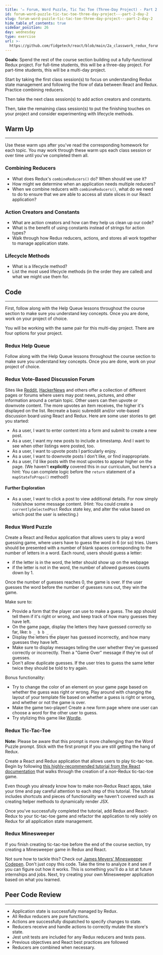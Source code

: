 ```yaml
---
title: '✏️ Forum, Word Puzzle, Tic Tac Toe (Three-Day Project) - Part 2 (day 2)'
id: forum-word-puzzle-tic-tac-toe-three-day-project---part-2-day-2
slug: forum-word-puzzle-tic-tac-toe-three-day-project---part-2-day-2
hide_table_of_contents: true
sidebar_position: 26
day: wednesday
type: exercise
url: >-
  https://github.com/fidgetech/react/blob/main/2a_classwork_redux_forum_hangman_tic_tac_toe_three_day_project.md
---
```


**Goals:** Spend the rest of the course section building out a fully-functional Redux project. For full-time students, this will be a three-day project. For part-time students, this will be a multi-day project.

Start by taking the first class session(s) to focus on understanding Redux state management and following the flow of data between React and Redux. Practice combining reducers.

Then take the next class session(s) to add action creators and constants.

Then, take the remaining class session(s) to put the finishing touches on your project and consider experimenting with lifecycle methods.

## Warm Up
---
Use these warm ups after you've read the corresponding homework for each topic. You may work through these warm ups each class session or over time until you've completed them all.

### Combining Reducers

* What does Redux's `combineReducers()` do? When should we use it?
* How might we determine when an application needs multiple reducers?
* When we combine reducers with `combineReducers()`, what do we need to do to ensure that we are able to access all state slices in our React application?

### Action Creators and Constants

* What are action creators and how can they help us clean up our code?
* What is the benefit of using constants instead of strings for action types?
* Walk through how Redux reducers, actions, and stores all work together to manage application state.

### Lifecycle Methods

* What is a lifecycle method?
* List the most used lifecycle methods (in the order they are called) and what we might use them for.

## Code
---

First, follow along with the Help Queue lessons throughout the course section to make sure you understand key concepts. Once you are done, work on your project of choice.

You will be working with the same pair for this multi-day project. There are four options for your project.

### Redux Help Queue

Follow along with the Help Queue lessons throughout the course section to make sure you understand key concepts. Once you are done, work on your project of choice.

### Redux Vote-Based Discussion Forum

Sites like [Reddit](https://www.reddit.com/r/aww/), [HackerNews](https://news.ycombinator.com/newest) and others offer a collection of different pages or forums where users may post news, pictures, and other information around a certain topic. Other users can then upvote or downvote content. The more upvotes an item receives, the higher it's displayed on the list. Recreate a basic subreddit and/or vote-based discussion board using React and Redux. Here are some user stories to get you started:

* As a user, I want to enter content into a form and submit to create a new post.
* As a user, I want my new posts to include a timestamp. And I want to see when other listings were posted, too.
* As a user, I want to upvote posts I particularly enjoy.
* As a user, I want to downvote posts I don't like, or find inappropriate.
* As a user, I'd like posts with the most upvotes to appear higher on the page. (We haven't **explicitly** covered this in our curriculum, but here's a hint: You can complete logic before the `return` statement of a `mapStateToProps()` method!)

#### Further Exploration

* As a user, I want to click a post to view additional details. For now simply hide/show some message content. (Hint: You could create a `currentlySelectedPost` Redux state key, and alter the value based on which post the user is selecting.)

### Redux Word Puzzle

Create a React and Redux application that allows users to play a word guessing game, where users have to guess the word in 6 (or so) tries. Users should be presented with a number of blank spaces corresponding to the number of letters in a word. Each round, users should guess a letter: 

* if the letter is in the word, the letter should show up on the webpage
* if the letter is not in the word, the number of allowed guesses counts down by 1. 

Once the number of guesses reaches 0, the game is over. If the user guesses the word before the number of guesses runs out, they win the game.

Make sure to:

* Provide a form that the player can use to make a guess. The app should tell them if it's right or wrong, and keep track of how many guesses they have left.
* On the game page, display the letters they have guessed correctly so far, like: `b _ b b _ _`
* Display the letters the player has guessed incorrectly, and how many guesses they have left.
* Make sure to display messages telling the user whether they've guessed correctly or incorrectly. Then a "Game Over" message if they're out of guesses.
* Don't allow duplicate guesses. If the user tries to guess the same letter twice they should be told to try again.

Bonus functionality:

* Try to change the color of an element on your game page based on whether the guess was right or wrong. Play around with changing the layout of your template file based on whether a guess is right or wrong, and whether or not the game is over.
* Make the game two-player! Create a new form page where one user can choose a word for the other user to guess.
* Try stylizing this game like [Wordle](https://wordplay.com/).

### Redux Tic-Tac-Toe

**Note:** Please be aware that this prompt is more challenging than the Word Puzzle prompt. Stick with the first prompt if you are still getting the hang of Redux.

Create a React and Redux application that allows users to play tic-tac-toe. Begin by following [this highly-recommended tutorial from the React documentation](https://facebook.github.io/react/tutorial/tutorial.html) that walks through the creation of a _non_-Redux tic-tac-toe game.

Even though you already know how to make non-Redux React apps, take your time and pay careful attention to each step of this tutorial. The tutorial includes shortcuts and pieces of functionality we haven't covered such as creating helper methods to dynamically render JSX.

Once you've successfully completed the tutorial, add Redux and React-Redux to your tic-tac-toe game and refactor the application to rely solely on Redux for all application state management.

### Redux Minesweeper

If you finish creating tic-tac-toe before the end of the course section, try creating a Minesweeper game in Redux and React.

Not sure how to tackle this? Check out [James Meyers' Minesweeper Codepen](https://codepen.io/FullR/pen/qNbRGz). Don't just copy this code.  Take the time to analyze it and see if you can figure out how it works. This is something you'll do a lot at future internships and jobs. Next, try creating your own Minesweeper application based on what you learned.   

## Peer Code Review
---

* Application state is successfully managed by Redux.
* All Redux reducers are pure functions.
* Actions are successfully dispatched to specify changes to state.
* Reducers receive and handle actions to correctly mutate the store's state.
* Jest unit tests are included for any Redux reducers and tests pass.
* Previous objectives and React best practices are followed
* Reducers are combined when necessary.
